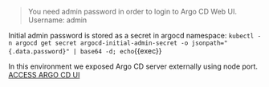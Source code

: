 > You need admin password in order to login to Argo CD Web UI.
> Username: admin

Initial admin password is stored as a secret in argocd namespace:
`kubectl -n argocd get secret argocd-initial-admin-secret -o jsonpath="{.data.password}" | base64 -d; echo`{{exec}}

In this environment we exposed Argo CD server externally using node port.
[ACCESS ARGO CD UI]({{TRAFFIC_HOST1_32073}})
